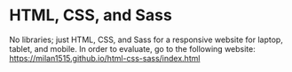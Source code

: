 # HTML, CSS, and Sass
No libraries; just HTML, CSS, and Sass for a responsive website for laptop, tablet, and mobile. In order to evaluate, go to the following website: https://milan1515.github.io/html-css-sass/index.html

